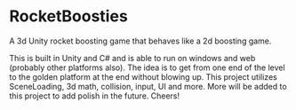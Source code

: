 # RocketBoosties
A 3d Unity rocket boosting game that behaves like a 2d boosting game.

This is built in Unity and C# and is able to run on windows and web (probably other platforms also). The idea is to get from one end of the level to the golden platform at the end without blowing up.
This project utilizes SceneLoading, 3d math, collision, input, UI and more. More will be added to this project to add polish in the future. Cheers!

